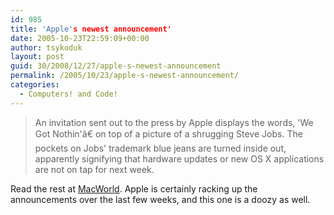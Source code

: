 ```yaml
---
id: 985
title: 'Apple's newest announcement'
date: 2005-10-23T22:59:09+00:00
author: tsykoduk
layout: post
guid: 30/2008/12/27/apple-s-newest-announcement
permalink: /2005/10/23/apple-s-newest-announcement/
categories:
  - Computers! and Code!
---
```

<blockquote>An invitation sent out to the press by Apple displays the words, 'We Got Nothin'â€ on top of a picture of a shrugging Steve Jobs. The pockets on Jobs' trademark blue jeans are turned inside out, apparently signifying that hardware updates or new <span class="caps">OS X</span> applications are not on tap for next week.</blockquote>

<p>Read the rest at <a href="http://www.macworld.com/weblogs/editors/2005/10/noevent/index.php?lsrc=rsswidget">MacWorld</a>. Apple is certainly racking up the announcements over the last few weeks, and this one is a doozy as well.</p>